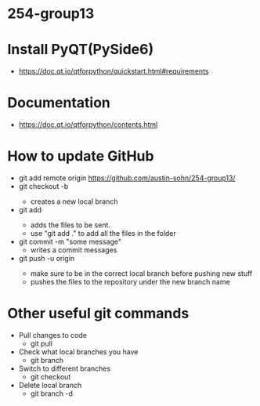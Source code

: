 # 254-group13

# Install PyQT(PySide6)

- https://doc.qt.io/qtforpython/quickstart.html#requirements

# Documentation

- https://doc.qt.io/qtforpython/contents.html

# How to update GitHub

- git add remote origin https://github.com/austin-sohn/254-group13/
- git checkout -b <new branch name>
  - creates a new local branch
- git add <files>
  - adds the files to be sent.
  - use "git add ." to add all the files in the folder
- git commit -m "some message"
  - writes a commit messages
- git push -u origin <new branch name>
  - make sure to be in the correct local branch before pushing new stuff
  - pushes the files to the repository under the new branch name

# Other useful git commands

- Pull changes to code
  - git pull
- Check what local branches you have
  - git branch
- Switch to different branches
  - git checkout <branch name>
- Delete local branch
  - git branch -d <branch name>

